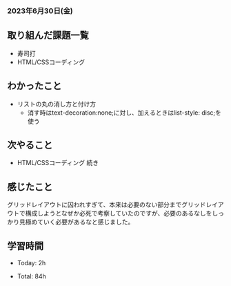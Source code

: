 ### 2023年6月30日(金)

## 取り組んだ課題一覧

- 寿司打
- HTML/CSSコーディング

## わかったこと

- リストの丸の消し方と付け方
  - 消す時はtext-decoration:none;に対し、加えるときはlist-style: disc;を使う

## 次やること

- HTML/CSSコーディング 続き

## 感じたこと

グリッドレイアウトに囚われすぎて、本来は必要のない部分までグリッドレイアウトで構成しようとなぜか必死で考察していたのですが、必要のあるなしをしっかり見極めていく必要があるなと感じました。

## 学習時間

- Today: 2h

- Total: 84h

